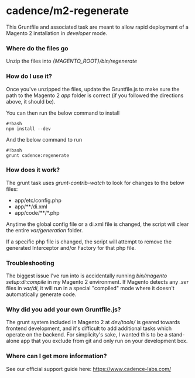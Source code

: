# cadence/m2-regenerate #

This Gruntfile and associated task are meant to allow rapid deployment of a Magento 2 installation in *developer* mode. 

### Where do the files go ###

Unzip the files into *{MAGENTO_ROOT}/bin/regenerate*

### How do I use it? ###

Once you've unzipped the files, update the Gruntfile.js to make sure the path to the Magento 2 *app* folder is correct (if you followed the directions above, it should be). 

You can then run the below command to install


```
#!bash
npm install --dev
```

And the below command to run

```
#!bash
grunt cadence:regenerate
```

### How does it work? ###

The grunt task uses *grunt-contrib-watch* to look for changes to the below files:
* app/etc/config.php
* app/**/di.xml
* app/code/**/*.php

Anytime the global config file or a di.xml file is changed, the script will clear the entire *var/generation* folder. 

If a specific php file is changed, the script will attempt to remove the generated Interceptor and/or Factory for that php file. 

### Troubleshooting ###

The biggest issue I've run into is accidentally running *bin/magento setup:di:compile* in my Magento 2 environment. If Magento detects any *.ser* files in *var/di*, it will run in a special "compiled" mode where it doesn't automatically generate code.

### Why did you add your own Gruntfile.js? ###

The grunt system included in Magento 2 at *dev/tools/* is geared towards frontend development, and it's difficult to add additional tasks which operate on the backend. For simplicity's sake, I wanted this to be a stand-alone app that you exclude from git and only run on your development box. 


### Where can I get more information? ###

See our official support guide here: https://www.cadence-labs.com/